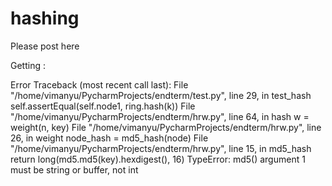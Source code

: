 # hashing


Please post here

Getting : 


Error
Traceback (most recent call last):
  File "/home/vimanyu/PycharmProjects/endterm/test.py", line 29, in test_hash
    self.assertEqual(self.node1, ring.hash(k))
  File "/home/vimanyu/PycharmProjects/endterm/hrw.py", line 64, in hash
    w = weight(n, key)
  File "/home/vimanyu/PycharmProjects/endterm/hrw.py", line 26, in weight
    node_hash = md5_hash(node)
  File "/home/vimanyu/PycharmProjects/endterm/hrw.py", line 15, in md5_hash
    return long(md5.md5(key).hexdigest(), 16)
TypeError: md5() argument 1 must be string or buffer, not int
